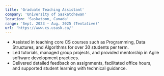 ```yaml
---
title: 'Graduate Teaching Assistant'
company: 'University of Saskatchewan'
location: 'Saskatoon, Canada'
range: 'Sept. 2023 – Aug. 2025 (Tentative)'
url: 'https://www.cs.usask.ca/'
---
```


- Assisted in teaching core CS courses such as Programming, Data Structures, and Algorithms for over 30 students per term.
- Led tutorials, managed group projects, and provided mentorship in Agile software development practices.
- Delivered detailed feedback on assignments, facilitated office hours, and supported student learning with technical guidance.
